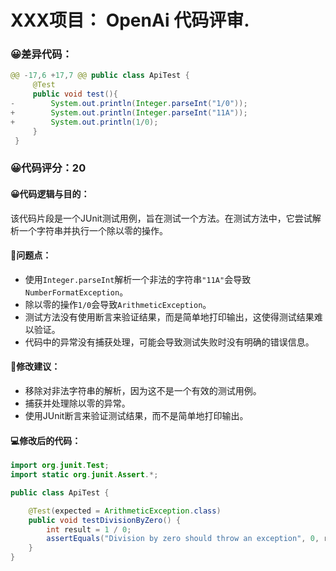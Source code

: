# XXX项目： OpenAi 代码评审.
### 😀差异代码：
```java
@@ -17,6 +17,7 @@ public class ApiTest {
     @Test
     public void test(){
-        System.out.println(Integer.parseInt("1/0"));
+        System.out.println(Integer.parseInt("11A"));
+        System.out.println(1/0);
     }
 }
```
### 😀代码评分：20
#### 😀代码逻辑与目的：
该代码片段是一个JUnit测试用例，旨在测试一个方法。在测试方法中，它尝试解析一个字符串并执行一个除以零的操作。

#### 🤔问题点：
- 使用`Integer.parseInt`解析一个非法的字符串`"11A"`会导致`NumberFormatException`。
- 除以零的操作`1/0`会导致`ArithmeticException`。
- 测试方法没有使用断言来验证结果，而是简单地打印输出，这使得测试结果难以验证。
- 代码中的异常没有捕获处理，可能会导致测试失败时没有明确的错误信息。

#### 🎯修改建议：
- 移除对非法字符串的解析，因为这不是一个有效的测试用例。
- 捕获并处理除以零的异常。
- 使用JUnit断言来验证测试结果，而不是简单地打印输出。

#### 💻修改后的代码：
```java
import org.junit.Test;
import static org.junit.Assert.*;

public class ApiTest {

    @Test(expected = ArithmeticException.class)
    public void testDivisionByZero() {
        int result = 1 / 0;
        assertEquals("Division by zero should throw an exception", 0, result);
    }
}
```